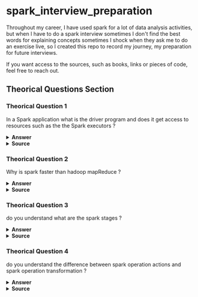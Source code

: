 # spark_interview_preparation
Throughout my career, I have used spark for a lot of data analysis activities, but when I have to do a spark interview sometimes I don't find the best words for explaining concepts sometimes I shock when they ask me to do an exercise live, so I created this repo to record my journey, my preparation for future interviews.

If you want access to the sources, such as books, links or pieces of code, feel free to reach out.

## Theorical Questions Section

### Theorical Question 1

In a Spark application what is the driver program and does it get access to resources such as the the Spark executors ?

<details><summary><b>Answer</b></summary>
Spark application consists of a driver program that is responsible for orchestrating parallel operations on the Spark cluster. The driver accesses the distributed components in the cluster—the Spark executors and cluster manager—through a SparkSession .
</details>

<details><summary><b>Source</b></summary>
learningSpark2.0 - pag 2
</details>

### Theorical Question 2

Why is spark faster than hadoop mapReduce ?

<details><summary><b>Answer</b></summary>
Spark provides in-memory storage for intermediate computations, making it much
faster than Hadoop MapReduce.
</details>

<details><summary><b>Source</b></summary>
learningSpark2.0 - pag 4
</details>

### Theorical Question 3

do you understand what are the spark stages ?

<details><summary><b>Answer</b></summary>
As part of the DAG nodes, stages are created based on what operations can be per‐
formed serially or in parallel . Not all Spark operations can happen in a
single stage, so they may be divided into multiple stages.
</details>

<details><summary><b>Source</b></summary>
learningSpark2.0 - pag 28
</details>

### Theorical Question 4

do you understand the difference between spark operation actions and spark operation transformation ?

<details><summary><b>Answer</b></summary>
Transformations, as the name suggests, transform a Spark DataFrame
into a new DataFrame without altering the original data, giving it the property of
immutability. Put another way, an operation such as select() or filter() will not
change the original DataFrame; instead, it will return the transformed results of the
operation as a new DataFrame.

All transformations are evaluated lazily. That is, their results are not computed immediately, but they are recorded or remembered as a lineage. A recorded lineage allows Spark, at a later time in its execution plan, to rearrange certain transformations, coalesce them, or optimize transformations into stages for more efficient execution. Lazy evaluation is Spark’s strategy for delaying execution until an action is invoked or data is “touched” (read from or written to disk).

An action triggers the lazy evaluation of all the recorded transformations.

![Image](img/exampleTransformationsActions.png "example spark trasnsformations and actions")
</details>

<details><summary><b>Source</b></summary>
learningSpark2.0 - pag 28
</details>
